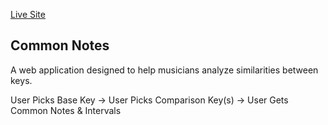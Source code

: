 [Live Site](https://common-notes.netlify.app/)

## Common Notes

A web application designed to help musicians analyze similarities between keys.

User Picks Base Key -> User Picks Comparison Key(s) -> User Gets Common Notes & Intervals 
